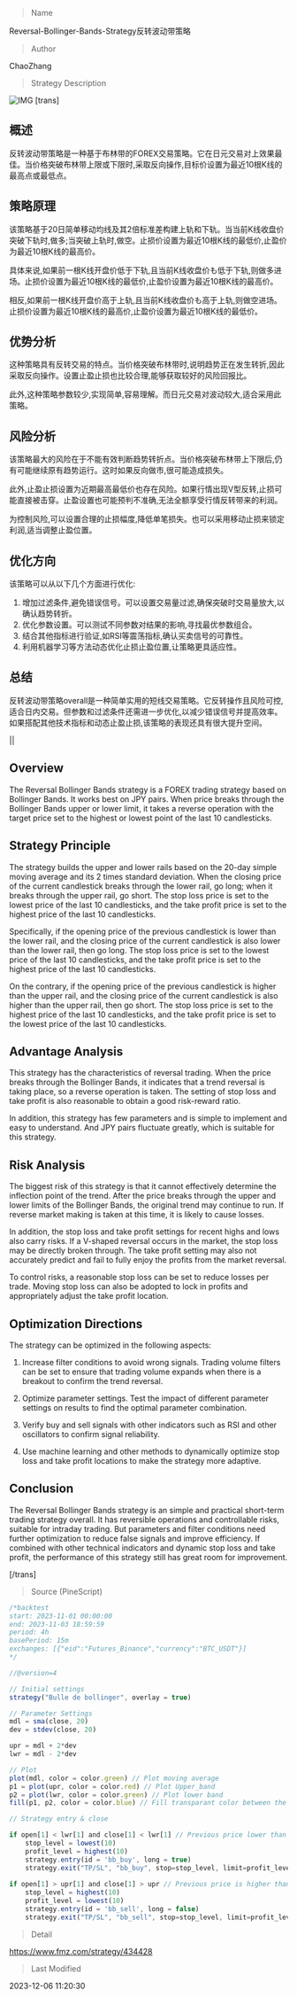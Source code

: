 
> Name

Reversal-Bollinger-Bands-Strategy反转波动带策略

> Author

ChaoZhang

> Strategy Description

![IMG](https://www.fmz.com/upload/asset/14e3a45b01fe66f63ec.png)
[trans]

## 概述
反转波动带策略是一种基于布林带的FOREX交易策略。它在日元交易对上效果最佳。当价格突破布林带上限或下限时,采取反向操作,目标价设置为最近10根K线的最高点或最低点。

## 策略原理
该策略基于20日简单移动均线及其2倍标准差构建上轨和下轨。当当前K线收盘价突破下轨时,做多;当突破上轨时,做空。止损价设置为最近10根K线的最低价,止盈价为最近10根K线的最高价。

具体来说,如果前一根K线开盘价低于下轨,且当前K线收盘价も低于下轨,则做多进场。止损价设置为最近10根K线的最低价,止盈价设置为最近10根K线的最高价。

相反,如果前一根K线开盘价高于上轨,且当前K线收盘价も高于上轨,则做空进场。止损价设置为最近10根K线的最高价,止盈价设置为最近10根K线的最低价。

## 优势分析
这种策略具有反转交易的特点。当价格突破布林带时,说明趋势正在发生转折,因此采取反向操作。设置止盈止损也比较合理,能够获取较好的风险回报比。

此外,这种策略参数较少,实现简单,容易理解。而日元交易对波动较大,适合采用此策略。

## 风险分析
该策略最大的风险在于不能有效判断趋势转折点。当价格突破布林带上下限后,仍有可能继续原有趋势运行。这时如果反向做市,很可能造成损失。

此外,止盈止损设置为近期最高最低价也存在风险。如果行情出现V型反转,止损可能直接被击穿。止盈设置也可能预判不准确,无法全额享受行情反转带来的利润。

为控制风险,可以设置合理的止损幅度,降低单笔损失。也可以采用移动止损来锁定利润,适当调整止盈位置。

## 优化方向  
该策略可以从以下几个方面进行优化:
1. 增加过滤条件,避免错误信号。可以设置交易量过滤,确保突破时交易量放大,以确认趋势转折。
2. 优化参数设置。可以测试不同参数对结果的影响,寻找最优参数组合。
3. 结合其他指标进行验证,如RSI等震荡指标,确认买卖信号的可靠性。
4. 利用机器学习等方法动态优化止损止盈位置,让策略更具适应性。

## 总结
反转波动带策略overall是一种简单实用的短线交易策略。它反转操作且风险可控,适合日内交易。但参数和过滤条件还需进一步优化,以减少错误信号并提高效率。如果搭配其他技术指标和动态止盈止损,该策略的表现还具有很大提升空间。

||

## Overview
The Reversal Bollinger Bands strategy is a FOREX trading strategy based on Bollinger Bands. It works best on JPY pairs. When price breaks through the Bollinger Bands upper or lower limit, it takes a reverse operation with the target price set to the highest or lowest point of the last 10 candlesticks.

## Strategy Principle  
The strategy builds the upper and lower rails based on the 20-day simple moving average and its 2 times standard deviation. When the closing price of the current candlestick breaks through the lower rail, go long; when it breaks through the upper rail, go short. The stop loss price is set to the lowest price of the last 10 candlesticks, and the take profit price is set to the highest price of the last 10 candlesticks.

Specifically, if the opening price of the previous candlestick is lower than the lower rail, and the closing price of the current candlestick is also lower than the lower rail, then go long. The stop loss price is set to the lowest price of the last 10 candlesticks, and the take profit price is set to the highest price of the last 10 candlesticks. 

On the contrary, if the opening price of the previous candlestick is higher than the upper rail, and the closing price of the current candlestick is also higher than the upper rail, then go short. The stop loss price is set to the highest price of the last 10 candlesticks, and the take profit price is set to the lowest price of the last 10 candlesticks.  

## Advantage Analysis
This strategy has the characteristics of reversal trading. When the price breaks through the Bollinger Bands, it indicates that a trend reversal is taking place, so a reverse operation is taken. The setting of stop loss and take profit is also reasonable to obtain a good risk-reward ratio.

In addition, this strategy has few parameters and is simple to implement and easy to understand. And JPY pairs fluctuate greatly, which is suitable for this strategy.  

## Risk Analysis
The biggest risk of this strategy is that it cannot effectively determine the inflection point of the trend. After the price breaks through the upper and lower limits of the Bollinger Bands, the original trend may continue to run. If reverse market making is taken at this time, it is likely to cause losses.

In addition, the stop loss and take profit settings for recent highs and lows also carry risks. If a V-shaped reversal occurs in the market, the stop loss may be directly broken through. The take profit setting may also not accurately predict and fail to fully enjoy the profits from the market reversal.

To control risks, a reasonable stop loss can be set to reduce losses per trade. Moving stop loss can also be adopted to lock in profits and appropriately adjust the take profit location.

## Optimization Directions
The strategy can be optimized in the following aspects:

1. Increase filter conditions to avoid wrong signals. Trading volume filters can be set to ensure that trading volume expands when there is a breakout to confirm the trend reversal.

2. Optimize parameter settings. Test the impact of different parameter settings on results to find the optimal parameter combination.  

3. Verify buy and sell signals with other indicators such as RSI and other oscillators to confirm signal reliability.

4. Use machine learning and other methods to dynamically optimize stop loss and take profit locations to make the strategy more adaptive.

## Conclusion 
The Reversal Bollinger Bands strategy is an simple and practical short-term trading strategy overall. It has reversible operations and controllable risks, suitable for intraday trading. But parameters and filter conditions need further optimization to reduce false signals and improve efficiency. If combined with other technical indicators and dynamic stop loss and take profit, the performance of this strategy still has great room for improvement.

[/trans]



> Source (PineScript)

``` javascript
/*backtest
start: 2023-11-01 00:00:00
end: 2023-11-03 18:59:59
period: 4h
basePeriod: 15m
exchanges: [{"eid":"Futures_Binance","currency":"BTC_USDT"}]
*/

//@version=4

// Initial settings
strategy("Bulle de bollinger", overlay = true)

// Parameter Settings
mdl = sma(close, 20)
dev = stdev(close, 20)

upr = mdl + 2*dev
lwr = mdl - 2*dev

// Plot
plot(mdl, color = color.green) // Plot moving average
p1 = plot(upr, color = color.red) // Plot Upper_band
p2 = plot(lwr, color = color.green) // Plot lower band
fill(p1, p2, color = color.blue) // Fill transparant color between the 2 plots

// Strategy entry & close

if open[1] < lwr[1] and close[1] < lwr[1] // Previous price lower than lower band and current close is higher than lower band
    stop_level = lowest(10)
    profit_level = highest(10)
    strategy.entry(id = 'bb_buy', long = true)
    strategy.exit("TP/SL", "bb_buy", stop=stop_level, limit=profit_level)
    
if open[1] > upr[1] and close[1] > upr // Previous price is higher than higher band & current close is lower the higher band
    stop_level = highest(10)
    profit_level = lowest(10)
    strategy.entry(id = 'bb_sell', long = false)
    strategy.exit("TP/SL", "bb_sell", stop=stop_level, limit=profit_level)
```

> Detail

https://www.fmz.com/strategy/434428

> Last Modified

2023-12-06 11:20:30
